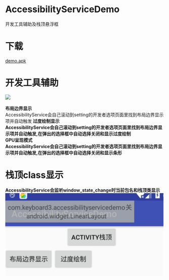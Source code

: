 # AccessibilityServiceDemo
开发工具辅助及栈顶悬浮框

# 下载
[demo.apk](app/build/outputs/apk/app-debug.apk)

# 开发工具辅助
<img src="images/2.gif" width="500">
<br>

**布局边界显示**<br>
AccessibilityService会自己滚动到setting的开发者选项页面里找到布局边界显示项并自动触发<b>
**过度绘制显示**<br>
AccessibilityService会自己滚动到setting的开发者选项页面里找到布局边界显示项并自动触发,在弹出的选择框中自动选择关闭和显示过度绘制<br>
**GPU呈现模式**<br>
AccessibilityService会自己滚动到setting的开发者选项页面里找到布局边界显示项并自动触发,在弹出的选择框中自动选择关闭和显示条形<br>

# 栈顶class显示
AccessibilityService会监听window_state_change时当前包名和栈顶类显示<br>
<img src="images/1.png" width="500">